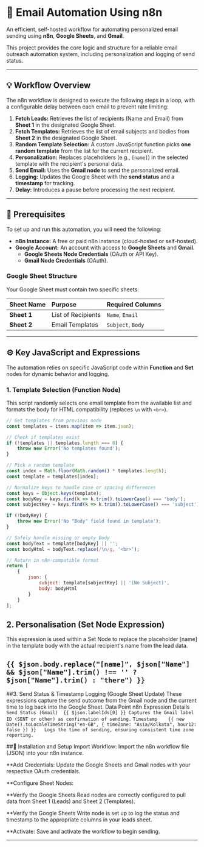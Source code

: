 # 📧 Email Automation Using n8n

An efficient, self-hosted workflow for automating personalized email sending using **n8n**, **Google Sheets**, and **Gmail**.

This project provides the core logic and structure for a reliable email outreach automation system, including personalization and logging of send status.

---

## 💡 Workflow Overview

The n8n workflow is designed to execute the following steps in a loop, with a configurable delay between each email to prevent rate limiting:

1.  **Fetch Leads:** Retrieves the list of recipients (Name and Email) from **Sheet 1** in the designated Google Sheet.
2.  **Fetch Templates:** Retrieves the list of email subjects and bodies from **Sheet 2** in the designated Google Sheet.
3.  **Random Template Selection:** A custom JavaScript function picks **one random template** from the list for the current recipient.
4.  **Personalization:** Replaces placeholders (e.g., `[name]`) in the selected template with the recipient's personal data.
5.  **Send Email:** Uses the **Gmail node** to send the personalized email.
6.  **Logging:** Updates the Google Sheet with the **send status** and a **timestamp** for tracking.
7.  **Delay:** Introduces a pause before processing the next recipient.

---

## 📌 Prerequisites

To set up and run this automation, you will need the following:

* **n8n Instance:** A free or paid n8n instance (cloud-hosted or self-hosted).
* **Google Account:** An account with access to **Google Sheets** and **Gmail**.
    * **Google Sheets Node Credentials** (OAuth or API Key).
    * **Gmail Node Credentials** (OAuth).

### Google Sheet Structure

Your Google Sheet must contain two specific sheets:

| Sheet Name | Purpose | Required Columns |
| :--- | :--- | :--- |
| **Sheet 1** | List of Recipients | `Name`, `Email` |
| **Sheet 2** | Email Templates | `Subject`, `Body` |

---

## ⚙️ Key JavaScript and Expressions

The automation relies on specific JavaScript code within **Function** and **Set** nodes for dynamic behavior and logging.


### 1. Template Selection (Function Node)

This script randomly selects one email template from the available list and formats the body for HTML compatibility (replaces `\n` with `<br>`).

```javascript
// Get templates from previous node
const templates = items.map(item => item.json);

// Check if templates exist
if (!templates || templates.length === 0) {
    throw new Error('No templates found');
}

// Pick a random template
const index = Math.floor(Math.random() * templates.length);
const template = templates[index];

// Normalize keys to handle case or spacing differences
const keys = Object.keys(template);
const bodyKey = keys.find(k => k.trim().toLowerCase() === 'body');
const subjectKey = keys.find(k => k.trim().toLowerCase() === 'subject');

if (!bodyKey) {
    throw new Error('No "Body" field found in template');
}

// Safely handle missing or empty Body
const bodyText = template[bodyKey] || '';
const bodyHtml = bodyText.replace(/\n/g, '<br>');

// Return in n8n-compatible format
return [
    {
        json: {
            subject: template[subjectKey] || '(No Subject)',
            body: bodyHtml
        }
    }
];
```
## 2. Personalisation (Set Node Expression)
This expression is used within a Set Node to replace the placeholder [name] in the template body with the actual recipient's name from the lead data.

```{{ $json.body.replace("[name]", $json["Name"] && $json["Name"].trim() !== '' ? $json["Name"].trim() : "there") }}```
---
##3. Send Status & Timestamp Logging (Google Sheet Update)
These expressions capture the send outcome from the Gmail node and the current time to log back into the Google Sheet.
Data Point	n8n Expression	Details
```Send Status (Gmail)	{{ $json.labelIds[0] }}	Captures the Gmail label ID (SENT or other) as confirmation of sending.```
```Timestamp	{{ new Date().toLocaleTimeString("en-GB", { timeZone: "Asia/Kolkata", hour12: false }) }}	Logs the time of sending, ensuring consistent time zone reporting.```

##🚀 Installation and Setup
Import Workflow: Import the n8n workflow file (JSON) into your n8n instance.

**Add Credentials: Update the Google Sheets and Gmail nodes with your respective OAuth credentials.

**Configure Sheet Nodes:

**Verify the Google Sheets Read nodes are correctly configured to pull data from Sheet 1 (Leads) and Sheet 2 (Templates).

**Verify the Google Sheets Write node is set up to log the status and timestamp to the appropriate columns in your leads sheet.

**Activate: Save and activate the workflow to begin sending.

---
